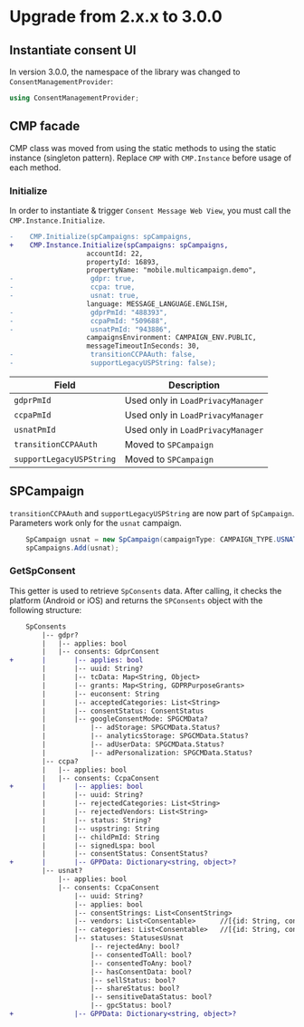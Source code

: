 # Upgrade from 2.x.x to 3.0.0

## Instantiate consent UI

In version 3.0.0, the namespace of the library was changed to `ConsentManagementProvider`:

```c#
using ConsentManagementProvider;
```

## CMP facade
CMP class was moved from using the static methods to using the static instance (singleton pattern). Replace `CMP` with `CMP.Instance` before usage of each method.

### Initialize
In order to instantiate & trigger `Consent Message Web View`, you must call the `CMP.Instance.Initialize`.

```diff
-    CMP.Initialize(spCampaigns: spCampaigns,
+    CMP.Instance.Initialize(spCampaigns: spCampaigns,
                   accountId: 22,
                   propertyId: 16893,
                   propertyName: "mobile.multicampaign.demo",
-                   gdpr: true,
-                   ccpa: true,
-                   usnat: true,
                   language: MESSAGE_LANGUAGE.ENGLISH,
-                   gdprPmId: "488393",
-                   ccpaPmId: "509688",
-                   usnatPmId: "943886",
                   campaignsEnvironment: CAMPAIGN_ENV.PUBLIC,
                   messageTimeoutInSeconds: 30,
-                   transitionCCPAAuth: false,
-                   supportLegacyUSPString: false);
```

| Field          | **Description**                                                                                                                                                           |
| -------------- | ------------------------------------------------------------------------------------------------------------------------------------------------------------------------- |
| `gdprPmId`     | Used only in `LoadPrivacyManager`           |
| `ccpaPmId`     | Used only in `LoadPrivacyManager`           |
| `usnatPmId`    | Used only in `LoadPrivacyManager`           |
| `transitionCCPAAuth`     | Moved to `SPCampaign`         |
| `supportLegacyUSPString` | Moved to `SPCampaign`         |

## SPCampaign
`transitionCCPAAuth` and `supportLegacyUSPString` are now part of `SpCampaign`. Parameters work only for the `usnat` campaign.

``` c#
    SpCampaign usnat = new SpCampaign(campaignType: CAMPAIGN_TYPE.USNAT, targetingParams: usnatParams, transitionCCPAAuth: true, supportLegacyUSPString: true);
    spCampaigns.Add(usnat);
```

### GetSpConsent
This getter is used to retrieve `SpConsents` data. After calling, it checks the platform (Android or iOS) and returns the `SPConsents` object with the following structure:

```diff
    SpConsents
        |-- gdpr?
        |   |-- applies: bool
        |   |-- consents: GdprConsent
+       |       |-- applies: bool
        |       |-- uuid: String?
        |       |-- tcData: Map<String, Object>
        |       |-- grants: Map<String, GDPRPurposeGrants>
        |       |-- euconsent: String
        |       |-- acceptedCategories: List<String>
        |       |-- consentStatus: ConsentStatus
        |       |-- googleConsentMode: SPGCMData?
        |           |-- adStorage: SPGCMData.Status?
        |           |-- analyticsStorage: SPGCMData.Status?
        |           |-- adUserData: SPGCMData.Status?
        |           |-- adPersonalization: SPGCMData.Status?
        |-- ccpa?
        |   |-- applies: bool
        |   |-- consents: CcpaConsent
+       |       |-- applies: bool
        |       |-- uuid: String?
        |       |-- rejectedCategories: List<String>
        |       |-- rejectedVendors: List<String>
        |       |-- status: String?
        |       |-- uspstring: String
        |       |-- childPmId: String
        |       |-- signedLspa: bool
        |       |-- consentStatus: ConsentStatus?
+       |       |-- GPPData: Dictionary<string, object>?
        |-- usnat?
            |-- applies: bool
            |-- consents: CcpaConsent
                |-- uuid: String?
                |-- applies: bool
                |-- consentStrings: List<ConsentString>
                |-- vendors: List<Consentable>      //[{id: String, consented: bool }]
                |-- categories: List<Consentable>   //[{id: String, consented: bool }]
                |-- statuses: StatusesUsnat
                    |-- rejectedAny: bool?
                    |-- consentedToAll: bool?
                    |-- consentedToAny: bool?
                    |-- hasConsentData: bool?
                    |-- sellStatus: bool?
                    |-- shareStatus: bool?
                    |-- sensitiveDataStatus: bool?
                    |-- gpcStatus: bool?
+               |-- GPPData: Dictionary<string, object>?
```
